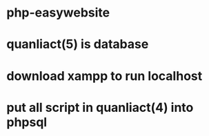 # php-easywebsite
# quanliact(5) is database
# download xampp to run localhost
# put all script in quanliact(4) into phpsql
